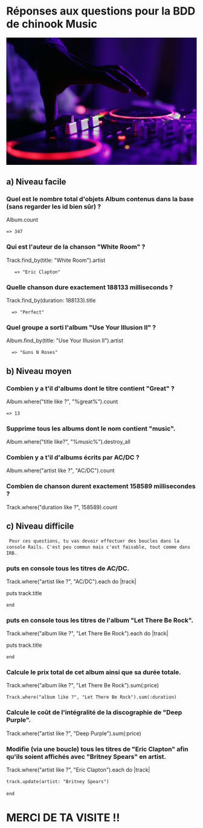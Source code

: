 # Réponses aux questions pour la BDD de chinook Music

![chris](./app/assets/images/music.jpg)



## a) Niveau facile

### Quel est le nombre total d'objets Album contenus dans la base (sans regarder les id bien sûr) ?

  Album.count

    => 347

### Qui est l'auteur de la chanson "White Room" ?

  Track.find_by(title: "White Room").artist

       => "Eric Clapton"

### Quelle chanson dure exactement 188133 milliseconds ?

  Track.find_by(duration: 188133).title

      => "Perfect"

### Quel groupe a sorti l'album "Use Your Illusion II" ?

  Album.find_by(title: "Use Your Illusion II").artist

      => "Guns N Roses"

## b) Niveau moyen

### Combien y a t'il d'albums dont le titre contient "Great" ?

  Album.where("title like ?", "%great%").count

    => 13

### Supprime tous les albums dont le nom contient "music".

  Album.where("title like?", "%music%").destroy_all

### Combien y a t'il d'albums écrits par AC/DC ?

  Album.where("artist like ?", "AC/DC").count

### Combien de chanson durent exactement 158589 millisecondes ?

  Track.where("duration like ?", 158589).count

## c) Niveau difficile
     Pour ces questions, tu vas devoir effectuer des boucles dans la console Rails. C'est peu commun mais c'est faisable, tout comme dans IRB.

### puts en console tous les titres de AC/DC.

  Track.where("artist like ?", "AC/DC").each do |track|

  puts track.title
  
    end

### puts en console tous les titres de l'album "Let There Be Rock".


  Track.where("album like ?", "Let There Be Rock").each do |track|

   puts track.title

    end

### Calcule le prix total de cet album ainsi que sa durée totale.

  Track.where("album like ?", "Let There Be Rock").sum(:price)

    Track.where("album like ?", "Let There Be Rock").sum(:duration)

### Calcule le coût de l'intégralité de la discographie de "Deep Purple".

  Track.where("artist like ?", "Deep Purple").sum(:price)

### Modifie (via une boucle) tous les titres de "Eric Clapton" afin qu'ils soient affichés avec "Britney Spears" en artist.

  Track.where("artist like ?", "Eric Clapton").each do |track|

    track.update(artist: "Britney Spears")

    end

MERCI DE TA VISITE !!
========================













